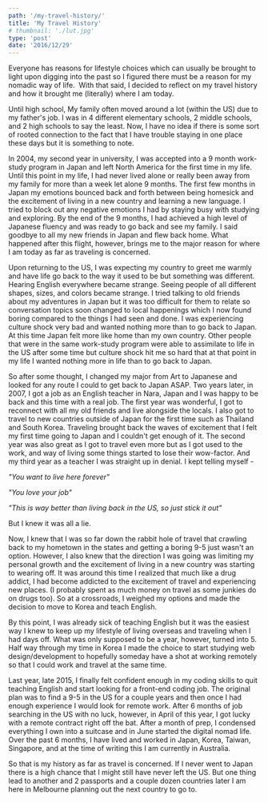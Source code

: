 ```yaml
---
path: '/my-travel-history/'
title: 'My Travel History'
# thumbnail: './lut.jpg'
type: 'post'
date: '2016/12/29'
---
```


Everyone has reasons for lifestyle choices which can usually be brought to light upon digging into the past so I figured there must be a reason for my nomadic way of life.  With that said, I decided to reflect on my travel history and how it brought me (literally) where I am today.

Until high school, My family often moved around a lot (within the US) due to my father's job. I was in 4 different elementary schools, 2 middle schools, and 2 high schools to say the least. Now, I have no idea if there is some sort of rooted connection to the fact that I have trouble staying in one place these days but it is something to note.

In 2004, my second year in university, I was accepted into a 9 month work-study program in Japan and left North America for the first time in my life. Until this point in my life, I had never lived alone or really been away from my family for more than a week let alone 9 months. The first few months in Japan my emotions bounced back and forth between being homesick and the excitement of living in a new country and learning a new language. I tried to block out any negative emotions I had by staying busy with studying and exploring. By the end of the 9 months, I had achieved a high level of Japanese fluency and was ready to go back and see my family. I said goodbye to all my new friends in Japan and flew back home. What happened after this flight, however, brings me to the major reason for where I am today as far as traveling is concerned.

Upon returning to the US, I was expecting my country to greet me warmly and have life go back to the way it used to be but something was different. Hearing English everywhere became strange. Seeing people of all different shapes, sizes, and colors became strange. I tried talking to old friends about my adventures in Japan but it was too difficult for them to relate so conversation topics soon changed to local happenings which I now found boring compared to the things I had seen and done. I was experiencing culture shock very bad and wanted nothing more than to go back to Japan. At this time Japan felt more like home than my own country. Other people that were in the same work-study program were able to assimilate to life in the US after some time but culture shock hit me so hard that at that point in my life I wanted nothing more in life than to go back to Japan.

So after some thought, I changed my major from Art to Japanese and looked for any route I could to get back to Japan ASAP. Two years later, in 2007, I got a job as an English teacher in Nara, Japan and I was happy to be back and this time with a real job. The first year was wonderful, I got to reconnect with all my old friends and live alongside the locals. I also got to travel to new countries outside of Japan for the first time such as Thailand and South Korea. Traveling brought back the waves of excitement that I felt my first time going to Japan and I couldn't get enough of it. The second year was also great as I got to travel even more but as I got used to the work, and way of living some things started to lose their wow-factor. And my third year as a teacher I was straight up in denial. I kept telling myself -

_"You want to live here forever"_

_"You love your job"_

_"This is way better than living back in the US, so just stick it out"_

But I knew it was all a lie.

Now, I knew that I was so far down the rabbit hole of travel that crawling back to my hometown in the states and getting a boring 9-5 just wasn't an option. However, I also knew that the direction I was going was limiting my personal growth and the excitement of living in a new country was starting to wearing off. It was around this time I realized that much like a drug addict, I had become addicted to the excitement of travel and experiencing new places. (I probably spent as much money on travel as some junkies do on drugs too). So at a crossroads, I weighed my options and made the decision to move to Korea and teach English.

By this point, I was already sick of teaching English but it was the easiest way I knew to keep up my lifestyle of living overseas and traveling when I had days off. What was only supposed to be a year, however, turned into 5\. Half way through my time in Korea I made the choice to start studying web design/development to hopefully someday have a shot at working remotely so that I could work and travel at the same time.

Last year, late 2015, I finally felt confident enough in my coding skills to quit teaching English and start looking for a front-end coding job. The original plan was to find a 9-5 in the US for a couple years and then once I had enough experience I would look for remote work. After 6 months of job searching in the US with no luck, however, in April of this year, I got lucky with a remote contract right off the bat. After a month of prep, I condensed everything I own into a suitcase and in June started the digital nomad life. Over the past 6 months, I have lived and worked in Japan, Korea, Taiwan, Singapore, and at the time of writing this I am currently in Australia.

So that is my history as far as travel is concerned. If I never went to Japan there is a high chance that I might still have never left the US. But one thing lead to another and 2 passports and a couple dozen countries later I am here in Melbourne planning out the next country to go to.